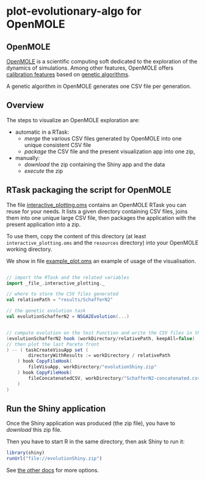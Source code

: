 # plot-evolutionary-algo for OpenMOLE

## OpenMOLE

[OpenMOLE](https://github.com/openmole/openmole) is a scientific computing soft 
dedicated to the exploration of the dynamics of simulations.
Among other features, OpenMOLE offers [calibration features](https://next.openmole.org/Calibration.html) based 
on [genetic algorithms](https://next.openmole.org/Genetic+Algorithms.html).

A genetic algorithm in OpenMOLE generates one CSV file per generation.

## Overview

The steps to visualize an OpenMOLE exploration are:
* automatic in a RTask:
    * *merge* the various CSV files generated by OpenMOLE into one unique consistent CSV file
    * *package* the CSV file and the present visualization app into one zip,
* manually:
    * *download* the zip containing the Shiny app and the data
    * *execute* the zip

## RTask packaging the script for OpenMOLE

The file [interactive_plotting.oms](./interactive_plotting.oms) contains an OpenMOLE RTask you can reuse for your needs.
It lists a given directory containing CSV files, joins them into one unique large CSV file, 
then packages the application with the present application into a zip.

To use them, copy the content of this directory (at least `interactive_plotting.oms` and the `resources` directory) into your OpenMOLE working directory. 

We show in file [example_plot.oms](./example_plot.oms) an example of usage of the visualisation.

```scala

// import the RTask and the related variables 
import _file_.interactive_plotting._

// where to store the CSV files generated
val relativePath = "results/SchafferN2"

// the genetic evolution task 
val evolutionSchafferN2 = NSGA2Evolution(...)


// compute evolution on the test Function and write the CSV files in the directory
(evolutionSchafferN2 hook (workDirectory/relativePath, keepAll=false)
// then plot the last Pareto front
) -- ( taskCreateVisuApp set ( 
	    directoryWithResults := workDirectory / relativePath
	) hook CopyFileHook(
	    fileVisuApp, workDirectory/"evolutionShiny.zip" 
	) hook CopyFileHook(
	    fileConcatenatedCSV, workDirectory/"SchafferN2-concatenated.csv" 
	)
)
```

## Run the Shiny application

Once the Shiny application was produced (the zip file), you have to *download* this zip file.

Then you have to start R in the same directory, then ask Shiny to run it: 
```R
library(shiny)
runUrl("file://evolutionShiny.zip")
```

See [the other docs](../README.md) for more options.

